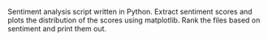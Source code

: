 Sentiment analysis script written in Python. Extract sentiment scores and plots the distribution of the scores using matplotlib. Rank the files based on sentiment and print them out.
